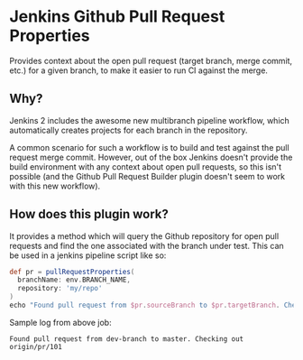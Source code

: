 # Jenkins Github Pull Request Properties

Provides context about the open pull request (target branch, merge commit, etc.) for a given branch, to make it easier to run CI against the merge.

## Why?

Jenkins 2 includes the awesome new multibranch pipeline workflow, which automatically creates projects for each branch in the repository.

A common scenario for such a workflow is to build and test against the pull request merge commit. However, out of the box Jenkins doesn't provide the build environment with any context about open pull requests, so this isn't possible (and the Github Pull Request Builder plugin doesn't seem to work with this new workflow).

## How does this plugin work?

It provides a method which will query the Github repository for open pull requests and find the one associated with the branch under test. This can be used in a jenkins pipeline script like so:

```groovy
def pr = pullRequestProperties(
  branchName: env.BRANCH_NAME,
  repository: 'my/repo'
)
echo "Found pull request from $pr.sourceBranch to $pr.targetBranch. Checking out $pr.mergeRef"
```

Sample log from above job:

    Found pull request from dev-branch to master. Checking out origin/pr/101
